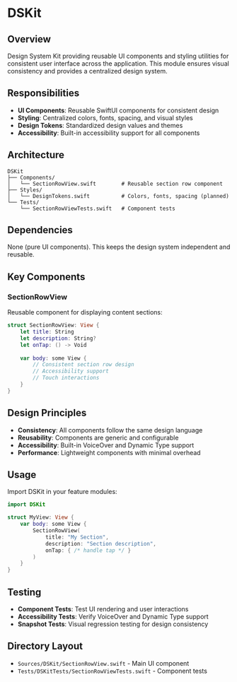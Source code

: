 # DSKit

## Overview
Design System Kit providing reusable UI components and styling utilities for consistent user interface across the application. This module ensures visual consistency and provides a centralized design system.

## Responsibilities
- **UI Components**: Reusable SwiftUI components for consistent design
- **Styling**: Centralized colors, fonts, spacing, and visual styles
- **Design Tokens**: Standardized design values and themes
- **Accessibility**: Built-in accessibility support for all components

## Architecture
```
DSKit
├── Components/
│   └── SectionRowView.swift        # Reusable section row component
├── Styles/
│   └── DesignTokens.swift          # Colors, fonts, spacing (planned)
└── Tests/
    └── SectionRowViewTests.swift   # Component tests
```

## Dependencies
None (pure UI components). This keeps the design system independent and reusable.

## Key Components

### SectionRowView
Reusable component for displaying content sections:
```swift
struct SectionRowView: View {
    let title: String
    let description: String?
    let onTap: () -> Void
    
    var body: some View {
        // Consistent section row design
        // Accessibility support
        // Touch interactions
    }
}
```

## Design Principles
- **Consistency**: All components follow the same design language
- **Reusability**: Components are generic and configurable
- **Accessibility**: Built-in VoiceOver and Dynamic Type support
- **Performance**: Lightweight components with minimal overhead

## Usage
Import DSKit in your feature modules:
```swift
import DSKit

struct MyView: View {
    var body: some View {
        SectionRowView(
            title: "My Section",
            description: "Section description",
            onTap: { /* handle tap */ }
        )
    }
}
```

## Testing
- **Component Tests**: Test UI rendering and user interactions
- **Accessibility Tests**: Verify VoiceOver and Dynamic Type support
- **Snapshot Tests**: Visual regression testing for design consistency

## Directory Layout
- `Sources/DSKit/SectionRowView.swift` - Main UI component
- `Tests/DSKitTests/SectionRowViewTests.swift` - Component tests
